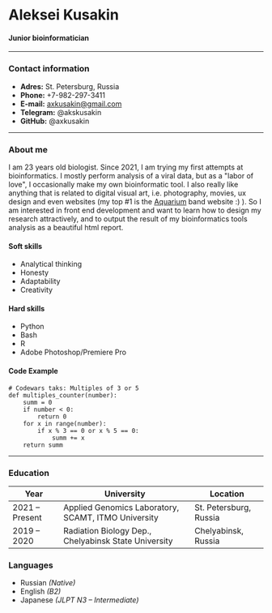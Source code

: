 # Aleksei Kusakin
####  Junior bioinformatician

-----

### Contact information
* **Adres:** St. Petersburg, Russia
* **Phone:** +7-982-297-3411
* **E-mail:** axkusakin@gmail.com
* **Telegram:** @akskusakin
* **GitHub:** @axkusakin

-----

### About me
I am 23 years old biologist. Since 2021, I am trying my first attempts at bioinformatics. I mostly perform analysis of a viral data, but as a "labor of love", I occasionally make my own bioinformatic tool. I also really like anything that is related to digital visual art, i.e. photography, movies, ux design and even websites (my top #1 is the [Aquarium](https://www.aquarium.ru/ru/) band website :) ). So I am interested in front end development and want to learn how to design my research attractively, and to output the result of my bioinformatics tools analysis as a beautiful html report.

#### Soft skills
- Analytical thinking
- Honesty
- Adaptability
- Creativity

#### Hard skills
- Python
- Bash
- R
- Adobe Photoshop/Premiere Pro

#### Code Example
```
# Codewars taks: Multiples of 3 or 5
def multiples_counter(number):
    summ = 0
    if number < 0:
        return 0
    for x in range(number):
        if x % 3 == 0 or x % 5 == 0:
            summ += x
    return summ

```

-----

### Education

Year              | University                                           | Location
------------------|------------------------------------------------------|-----------------------
2021 – Present    | Applied Genomics Laboratory, SCAMT, ITMO University  | St. Petersburg, Russia
2019 – 2020       | Radiation Biology Dep., Chelyabinsk State University | Chelyabinsk, Russia

### Languages

* Russian *(Native)*
* English *(B2)*
* Japanese *(JLPT N3 – Intermediate)*
